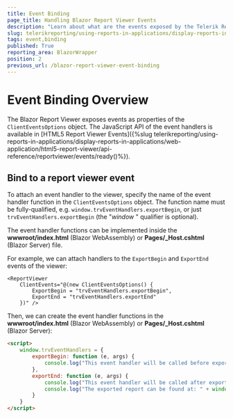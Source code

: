 ```yaml
---
title: Event Binding
page_title: Handling Blazor Report Viewer Events
description: "Learn about what are the events exposed by the Telerik Reporting Blazor Report Viewer and how to attach event handlers to said events."
slug: telerikreporting/using-reports-in-applications/display-reports-in-applications/web-application/blazor-report-viewer/event-binding
tags: event,binding
published: True
reporting_area: BlazorWrapper
position: 2
previous_url: /blazor-report-viewer-event-binding
---
```


# Event Binding Overview

The Blazor Report Viewer exposes events as properties of the `ClientEventsOptions` object. The JavaScript API of the event handlers is available in [HTML5 Report Viewer Events]({%slug telerikreporting/using-reports-in-applications/display-reports-in-applications/web-application/html5-report-viewer/api-reference/reportviewer/events/ready()%}).

## Bind to a report viewer event

To attach an event handler to the viewer, specify the name of the event handler function in the `ClientEventsOptions` object. The function name must be fully-qualified, e.g. `window.trvEventHandlers.exportBegin`, or just `trvEventHandlers.exportBegin` (the "_window_ " qualifier is optional).

The event handler functions can be implemented inside the **wwwroot/index.html** (Blazor WebAssembly) or **Pages/\_Host.cshtml** (Blazor Server) file.

For example, we can attach handlers to the `ExportBegin` and `ExportEnd` events of the viewer:

```RAZOR
<ReportViewer
	ClientEvents="@(new ClientEventsOptions() {
		ExportBegin = "trvEventHandlers.exportBegin",
		ExportEnd = "trvEventHandlers.exportEnd"
	})" />
```

Then, we can create the event handler functions in the **wwwroot/index.html** (Blazor WebAssembly) or **Pages/\_Host.cshtml** (Blazor Server):

```HTML
<script>
	window.trvEventHandlers = {
		exportBegin: function (e, args) {
			console.log("This event handler will be called before exporting the report in " + args.format + " format.");
		},
		exportEnd: function (e, args) {
			console.log("This event handler will be called after exporting the report.");
			console.log("The exported report can be found at: " + window.location.origin + args.url);
		}
	}
</script>
```
